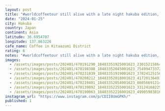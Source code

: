 ```yaml
---
layout: post
title: "#worldcoffeetour still alive with a late night hakuba edition, amazing little coffee roaster."
date: "2024-01-25"
city: Hakuba
country: Japan
continent: Asia
latitude: 36.6954707
longitude: 137.863226
cafe_name: Coffee in Kitaazumi District
rating: 6
notes: "#worldcoffeetour still alive with a late night hakuba edition, amazing little coffee roaster."
images:
  - /assets/images/posts/202401/470191290_18483351925001623_2301521586487020256_n_17971940165661008.jpg
  - /assets/images/posts/202401/470198388_18483352045001623_7549947337236423501_n_18321279286143556.jpg
  - /assets/images/posts/202401/470231039_18483351919001623_3782412515090150541_n_18023531611811066.jpg
  - /assets/images/posts/202401/470208212_18483352018001623_417201364937535879_n_17876170080020295.jpg
  - /assets/images/posts/202401/470219401_18483352054001623_8605669121490155097_n_18012893786156903.jpg
  - /assets/images/posts/202401/470139892_18483352255001623_3312416822981064764_n_18224025274252542.jpg
  - /assets/images/posts/202401/470190063_18483352216001623_4990598381636341358_n_18114148801358356.jpg
instagram_url: "https://www.instagram.com/p/CDII0UmGPKh/"
published: 1
---
```

